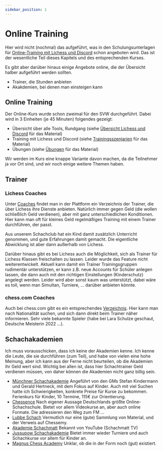```yaml
---
sidebar_position: 1
---
```


# Online Training

Hier wird nicht (nochmal) das aufgeführt, was in den Schulungsunterlagen für [Online-Training mit Lichess und Discord](https://schachtraining-lichess-discord.netlify.app/docs/training) schon angeboten wird. Das ist der wesentliche Teil dieses Kapitels und des entsprechenden Kurses.

Es gibt aber darüber hinaus einige Angebote online, die der Übersicht halber aufgeführt werden sollten.

* Trainer, die Stunden anbieten
* Akakdemien, bei denen man einsteigen kann

## Online Training

Der Online-Kurs wurde schon zweimal für den SVW durchgeführt. Dabei wird in 3 Einheiten (je 45 Minuten) folgendes gezeigt:

* Übersicht über alle Tools, Rundgang (siehe [Übersicht Lichess und Discord](https://schachtraining-lichess-discord.netlify.app/docs/intro/#%C3%BCbersicht-lichess-und-discord) für das Material)
* Training mit Lichess und Discord (siehe [Trainingsszenjarien](https://schachtraining-lichess-discord.netlify.app/docs/intro/#trainingsszenarien-f%C3%BCr-lichess-und-discord) für das Material)
* Übungen (siehe [Übungen](https://schachtraining-lichess-discord.netlify.app/docs/intro/#%C3%BCbungen) für das Material)

Wir werden im Kurs eine knappe Variante davon machen, da die Teilnehmer ja vor Ort sind, und wir noch einige weitere Themen haben.

## Trainer

### Lichess Coaches

Unter [Coaches](https://lichess.org/coach) findet man in der Plattform ein Verzeichnis der Trainer, die über Lichess ihre Dienste anbieten. Natürlich immer gegen Geld (die wollen schließlich Geld verdienen), aber mit ganz unterschiedlichen Konditionen. Hier kann man oft für kleines Geld regelmäßiges Training mit einem Trainer durchführen, der passt.

Aus unserem Schachclub hat ein Kind damit zusätzlich Unterricht genommen, und gute Erfahrungen damit gemacht. Die eigentliche Abwicklung ist aber dann außerhalb von Lichess.

Darüber hinaus gibt es bei Lichess auch die Möglichkeit, sich als Trainer für Lichess Klassen freischalten zu lassen. Leider wurde das Feature nicht weiterentwickelt. Aktuell kann damit ein Trainer Trainingsgruppen rudimentär unterstützen, er kann z.B. neue Accounts für Schüler anlegen lassen, die dann auch mit den richtigen Einstellungen (Kinderschutz) angelegt werden. Leider wird aber sonst kaum was unterstützt, dabei wäre es toll, wenn man Simultan, Turniere, ... darüber anbieten könnte.

### chess.com Coaches

Auch bei chess.com gibt es ein entsprechendes [Verzeichnis](https://www.chess.com/coaches). Hier kann man nach Nationalität suchen, und sich dann direkt beim Trainer näher informieren. Sehr viele bekannte Spieler (habe bei Lara Schulze geschaut, Deutsche Meisterin 2022 ...).

## Schachakademien

Ich muss vorausschicken, dass ich keine der Akademien kenne. Ich kenne die Leute, die sie durchführen (zum Teil), und habe von vielen eine hohe Meinung, aber ich kann aus der Ferne nicht beurteilen, ob die Akademien ihr Geld wert sind. Wichtig bei allen ist, dass hier Schachtrainer Geld verdienen müssen, von daher können die Akademien nicht ganz billig sein.

* [Münchner Schachakademie](https://www.mucschach.de/) Angeführt von den GMs Stefan Kindermann und Gerald Hertneck, mit dem Fokus auf Kinder. Auch mit viel Suchen hatte ich Schwierigkeiten, konkrete Preise für Kurse zu bekommen. Ferienkurs für Kinder, 10 Termine, 115€ zur Orientierung.
* [Chessence](https://chessence.de/) Nach eigener Aussage Deutschlands größte Online-Schachschule. Bietet vor allem Videokurse an, aber auch online Formate. Die adressieren den Weg zum FM ...
* [Lubbe Schach](https://www.lubbe-schach.de/training/) Vermutlich nur eine (gute) Sammlung von Material, und der Verweis auf Chessemy. 
* [Akademie Schachmatt](https://akademieschachmatt.thinkific.com/) Bekannt von YouTube (Schachmatt TV)
* [Jussupow Schachakademie](http://www.jussupow.de/Training) Bietet immer wieder Turniere und auch Schachkurse vor allem für Kinder an.
* [Magnus Chess Academy](https://chessacademy.com/pages/onlinechessacademy) Unklar, ob die in der Form noch (gut) existiert.
